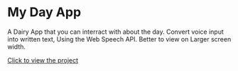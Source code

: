# My Day App

A Dairy App that you can interract with about the day. Convert voice input into written text, Using the Web Speech API. Better to view on Larger screen width. 

[Click to view the project](https://odiasesamuel.github.io/My-Day-App/)